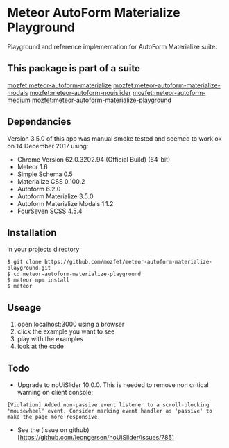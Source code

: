 # Meteor AutoForm Materialize Playground
Playground and reference implementation for AutoForm Materialize suite.

## This package is part of a suite ##
[mozfet:meteor-autoform-materialize](https://github.com/mozfet/meteor-autoform-materialize)
[mozfet:meteor-autoform-materialize-modals](https://github.com/mozfet/meteor-autoform-materialize-modals)
[mozfet:meteor-autoform-nouislider](https://github.com/mozfet/meteor-autoform-nouislider)
[mozfet:meteor-autoform-medium](https://github.com/mozfet/meteor-autoform-medium)
[mozfet:meteor-autoform-materialize-playground](https://github.com/mozfet/meteor-autoform-materialize-playground)

## Dependancies ##
Version 3.5.0 of this app was manual smoke tested and seemed to work ok on 14 December 2017 using:
+ Chrome Version 62.0.3202.94 (Official Build) (64-bit)
+ Meteor 1.6
+ Simple Schema 0.5
+ Materialize CSS 0.100.2
+ Autoform 6.2.0
+ Autoform Materialize 3.5.0
+ Autoform Materialize Modals 1.1.2
+ FourSeven SCSS 4.5.4

## Installation ##
in your projects directory
```
$ git clone https://github.com/mozfet/meteor-autoform-materialize-playground.git
$ cd meteor-autoform-materialize-playground
$ meteor npm install
$ meteor
```

## Useage ##
1. open localhost:3000 using a browser
2. click the example you want to see
3. play with the examples
4. look at the code



## Todo ##
 - Upgrade to noUiSlider 10.0.0. This is needed to remove non critical warning on client console:
 ```
 [Violation] Added non-passive event listener to a scroll-blocking 'mousewheel' event. Consider marking event handler as 'passive' to make the page more responsive.
 ```
 - See the (issue on github)[https://github.com/leongersen/noUiSlider/issues/785]
